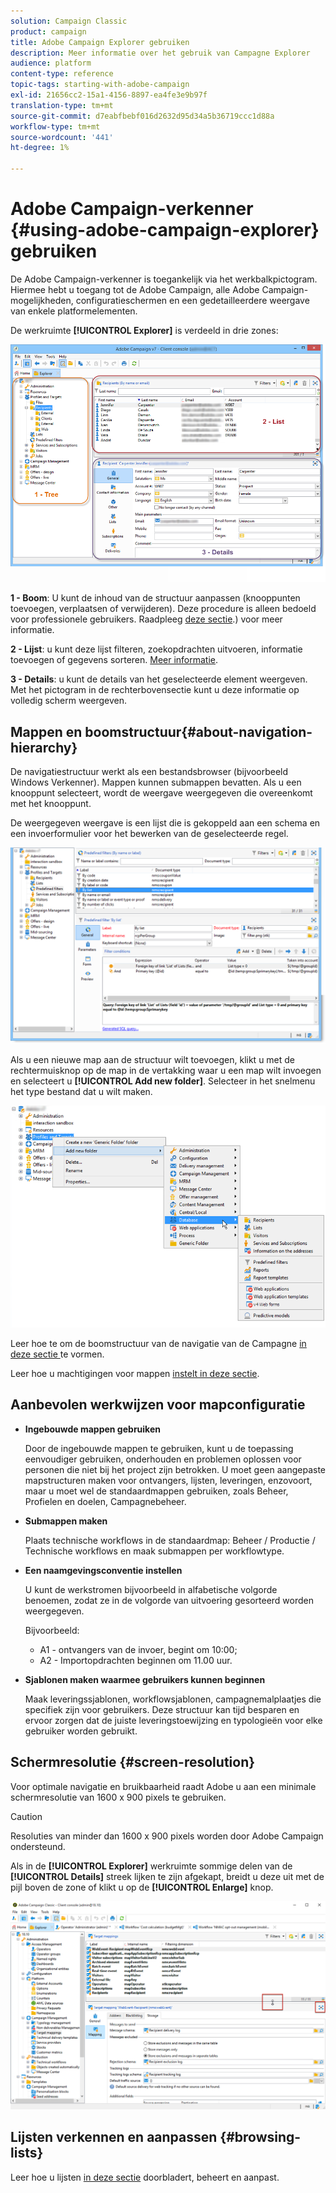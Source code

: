 ```yaml
---
solution: Campaign Classic
product: campaign
title: Adobe Campaign Explorer gebruiken
description: Meer informatie over het gebruik van Campagne Explorer
audience: platform
content-type: reference
topic-tags: starting-with-adobe-campaign
exl-id: 21656cc2-15a1-4156-8897-ea4fe3e9b97f
translation-type: tm+mt
source-git-commit: d7eabfbebf016d2632d95d34a5b36719ccc1d88a
workflow-type: tm+mt
source-wordcount: '441'
ht-degree: 1%

---
```



# Adobe Campaign-verkenner {#using-adobe-campaign-explorer} gebruiken

De Adobe Campaign-verkenner is toegankelijk via het werkbalkpictogram. Hiermee hebt u toegang tot de Adobe Campaign, alle Adobe Campaign-mogelijkheden, configuratieschermen en een gedetailleerdere weergave van enkele platformelementen.

De werkruimte **[!UICONTROL Explorer]** is verdeeld in drie zones:

![](assets/s_ncs_user_navigation.png)

**1 - Boom**: U kunt de inhoud van de structuur aanpassen (knooppunten toevoegen, verplaatsen of verwijderen). Deze procedure is alleen bedoeld voor professionele gebruikers. Raadpleeg [deze sectie](#about-navigation-hierarchy).) voor meer informatie.

**2 - Lijst**: u kunt deze lijst filteren, zoekopdrachten uitvoeren, informatie toevoegen of gegevens sorteren. [Meer informatie](adobe-campaign-ui-lists.md).

**3 - Details**: u kunt de details van het geselecteerde element weergeven. Met het pictogram in de rechterbovensectie kunt u deze informatie op volledig scherm weergeven.

## Mappen en boomstructuur{#about-navigation-hierarchy}

De navigatiestructuur werkt als een bestandsbrowser (bijvoorbeeld Windows Verkenner). Mappen kunnen submappen bevatten. Als u een knooppunt selecteert, wordt de weergave weergegeven die overeenkomt met het knooppunt.

De weergegeven weergave is een lijst die is gekoppeld aan een schema en een invoerformulier voor het bewerken van de geselecteerde regel.

![](assets/d_ncs_integration_navigation.png)

Als u een nieuwe map aan de structuur wilt toevoegen, klikt u met de rechtermuisknop op de map in de vertakking waar u een map wilt invoegen en selecteert u **[!UICONTROL Add new folder]**. Selecteer in het snelmenu het type bestand dat u wilt maken.

![](assets/d_ncs_integration_navigation_create.png)

Leer hoe te om de boomstructuur van de navigatie van de Campagne [in deze sectie ](../../configuration/using/configuration.md) te vormen.

Leer hoe u machtigingen voor mappen [instelt in deze sectie](access-management-folders.md).

## Aanbevolen werkwijzen voor mapconfiguratie

* **Ingebouwde mappen gebruiken**

   Door de ingebouwde mappen te gebruiken, kunt u de toepassing eenvoudiger gebruiken, onderhouden en problemen oplossen voor personen die niet bij het project zijn betrokken. U moet geen aangepaste mapstructuren maken voor ontvangers, lijsten, leveringen, enzovoort, maar u moet wel de standaardmappen gebruiken, zoals Beheer, Profielen en doelen, Campagnebeheer.

* **Submappen maken**

   Plaats technische workflows in de standaardmap: Beheer / Productie / Technische workflows en maak submappen per workflowtype.

* **Een naamgevingsconventie instellen**

   U kunt de werkstromen bijvoorbeeld in alfabetische volgorde benoemen, zodat ze in de volgorde van uitvoering gesorteerd worden weergegeven.

   Bijvoorbeeld:

   * A1 - ontvangers van de invoer, begint om 10:00;
   * A2 - Importopdrachten beginnen om 11.00 uur.

* **Sjablonen maken waarmee gebruikers kunnen beginnen**

   Maak leveringssjablonen, workflowsjablonen, campagnemalplaatjes die specifiek zijn voor gebruikers. Deze structuur kan tijd besparen en ervoor zorgen dat de juiste leveringstoewijzing en typologieën voor elke gebruiker worden gebruikt.

## Schermresolutie {#screen-resolution}

Voor optimale navigatie en bruikbaarheid raadt Adobe u aan een minimale schermresolutie van 1600 x 900 pixels te gebruiken.

>[!CAUTION]
>
>Resoluties van minder dan 1600 x 900 pixels worden door Adobe Campaign ondersteund.

Als in de **[!UICONTROL Explorer]** werkruimte sommige delen van de **[!UICONTROL Details]** streek lijken te zijn afgekapt, breidt u deze uit met de pijl boven de zone of klikt u op de **[!UICONTROL Enlarge]** knop.

![](assets/s_ncs_user_resolution.png)

## Lijsten verkennen en aanpassen {#browsing-lists}

Leer hoe u lijsten [in deze sectie](adobe-campaign-ui-lists.md) doorbladert, beheert en aanpast.

